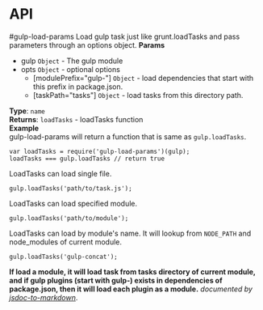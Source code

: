 # API
<a name="module_gulp-load-params"></a>
#gulp-load-params
Load gulp task just like grunt.loadTasks and pass parameters through an options object.
**Params**

- gulp `Object` - The gulp module  
- opts `Object` - optional options  
  - \[modulePrefix="gulp-"\] `Object` - load dependencies that start with this prefix in package.json.  
  - \[taskPath="tasks"\] `Object` - load tasks from this directory path.  

**Type**: `name`  
**Returns**: `loadTasks` - loadTasks function  
**Example**  
gulp-load-params will return a function that is same as `gulp.loadTasks`.

```
var loadTasks = require('gulp-load-params')(gulp);
loadTasks === gulp.loadTasks // return true
```

LoadTasks can load single file.

```
gulp.loadTasks('path/to/task.js');
```

LoadTasks can load specified module.

```
gulp.loadTasks('path/to/module');
```

LoadTasks can load by module's name. It will lookup from `NODE_PATH` and node_modules of current module.

```
gulp.loadTasks('gulp-concat');
```

**If load a module, it will load task from tasks directory of current module, and if gulp plugins (start with gulp-) exists in dependencies of package.json, then it will load each plugin as a module.**
*documented by [jsdoc-to-markdown](https://github.com/75lb/jsdoc-to-markdown)*.